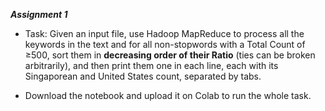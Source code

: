 **_Assignment 1_**

-   Task: Given an input file, use Hadoop MapReduce to process all the
    keywords in the text and for all non-stopwords with a Total Count of
    ≥500, sort them in **decreasing order of their Ratio** (ties can be
    broken arbitrarily), and then print them one in each line, each with
    its Singaporean and United States count, separated by tabs.

-   Download the notebook and upload it on Colab to run the whole task.
